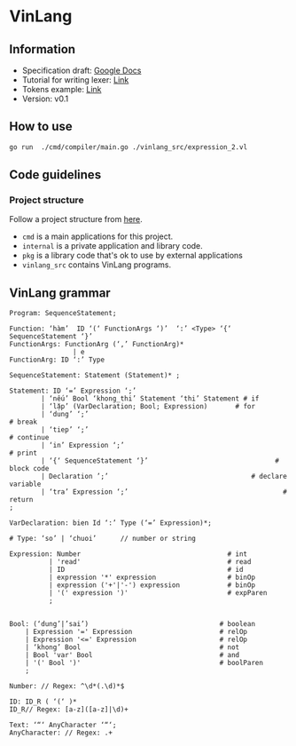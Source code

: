 # VinLang

## Information

- Specification
  draft: [Google Docs](https://docs.google.com/document/d/1xPEmMNa3Uk88ojS0cZ2JavUKcekrdJztDJ9aVXjb9jc/edit#)
- Tutorial for writing lexer: [Link](https://www.aaronraff.dev/blog/how-to-write-a-lexer-in-go)
- Tokens
  example: [Link](https://softwareengineering.stackexchange.com/questions/328636/what-should-be-the-datatype-of-the-tokens-a-lexer-returns-to-its-parser)
- Version: v0.1

## How to use

```bash
go run  ./cmd/compiler/main.go ./vinlang_src/expression_2.vl
```

## Code guidelines

### Project structure

Follow a project structure from [here](https://github.com/golang-standards/project-layout).

- `cmd` is a main applications for this project.
- `internal` is a private application and library code.
- `pkg` is a library code that's ok to use by external applications
- `vinlang_src` contains VinLang programs.

## VinLang grammar
```
Program: SequenceStatement;

Function: ‘hàm’  ID ‘(‘ FunctionArgs ‘)’  ‘:’ <Type> ‘{‘ SequenceStatement ‘}’
FunctionArgs: FunctionArg (‘,’ FunctionArg)* 
		        | e
FunctionArg: ID ‘:’ Type

SequenceStatement: Statement (Statement)* ;

Statement: ID ‘=’ Expression ‘;’
        | ‘nếu’ Bool ‘khong_thi’ Statement ‘thi’ Statement # if
        | ‘lặp’ (VarDeclaration; Bool; Expression)  	 # for
        | ‘dung’ ‘;’							                         # break
        | ‘tiep’ ‘;’						                           # continue
        | ‘in’ Expression ‘;’						                   # print
        | ‘{‘ SequenceStatement ‘}’					               # block code
        | Declaration ’;’					                 # declare variable
        | ‘tra’ Expression ‘;’ 						                 # return
;

VarDeclaration: bien Id ‘:’ Type (‘=’ Expression)*;

# Type: ‘so’ | ‘chuoi’		// number or string 

Expression: Number                                     # int
          | 'read'                                     # read
          | ID                                         # id
          | expression '*' expression                  # binOp
          | expression ('+'|'-') expression            # binOp
          | '(' expression ')'                         # expParen
          ;


Bool: (‘dung’|’sai’)                                 # boolean
    | Expression '=' Expression                      # relOp
    | Expression '<=' Expression                     # relOp
    | ‘khong’ Bool                                   # not
    | Bool 'var' Bool                                # and
    | '(' Bool ')'                                   # boolParen
    ;

Number: // Regex: ^\d*(.\d)*$

ID: ID_R ( ‘(‘ )*
ID_R// Regex: [a-z]([a-z]|\d)+

Text: ‘“‘ AnyCharacter ‘“‘;
AnyCharacter: // Regex: .+

```
